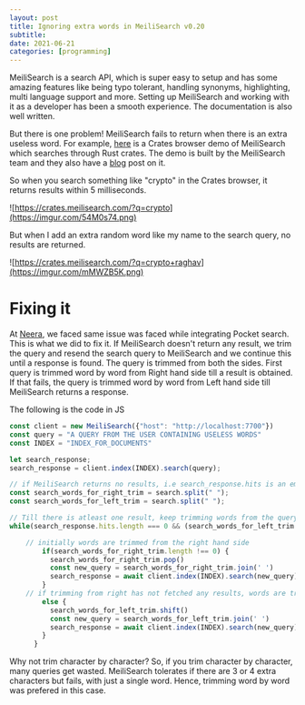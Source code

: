 ```yaml
---
layout: post
title: Ignoring extra words in MeiliSearch v0.20
subtitle: 
date: 2021-06-21
categories: [programming]
---
```


MeiliSearch is a search API, which is super easy to setup and has some amazing features like being typo tolerant, handling synonyms, highlighting, multi language support and more. Setting up MeiliSearch and working with it as a developer has been a smooth experience. The documentation is also well written.

But there is one problem! MeiliSearch fails to return when there is an extra useless word. For example, [here](https://crates.meilisearch.com/) is a Crates browser demo of MeiliSearch which searches through Rust crates. The demo is built by the MeiliSearch team and they also have a [blog](https://blog.meilisearch.com/search-rust-crates-meili/) post on it.

So when you search something like "crypto" in the Crates browser, it returns results within 5 milliseconds.

![https://crates.meilisearch.com/?q=crypto](https://imgur.com/54M0s74.png)

But when I add an extra random word like my name to the search query, no results are returned. 

![https://crates.meilisearch.com/?q=crypto+raghav](https://imgur.com/mMWZB5K.png)

# Fixing it

At [Neera](http://neera.ai/), we faced same issue was faced while integrating Pocket search. This is what we did to fix it. If MeiliSearch doesn't return any result, we trim the query and resend the search query to MeiliSearch and we continue this until a response is found. The query is trimmed from both the sides. First query is trimmed word by word from Right hand side till a result is obtained. If that fails, the query is trimmed word by word from Left hand side till MeiliSearch returns a response.

The following is the code in JS

```javascript
const client = new MeiliSearch({"host": "http://localhost:7700"})
const query = "A QUERY FROM THE USER CONTAINING USELESS WORDS"
const INDEX = "INDEX_FOR_DOCUMENTS"

let search_response;
search_response = client.index(INDEX).search(query);

// if MeiliSearch returns no results, i.e search_response.hits is an empty array, words are trimmed
const search_words_for_right_trim = search.split(" ");
const search_words_for_left_trim = search.split(" ");

// Till there is atleast one result, keep trimming words from the query
while(search_response.hits.length === 0 && (search_words_for_left_trim.length + search_words_for_right_trim.length !== 0)) {

    // initially words are trimmed from the right hand side
        if(search_words_for_right_trim.length !== 0) {
          search_words_for_right_trim.pop()
          const new_query = search_words_for_right_trim.join(' ')
          search_response = await client.index(INDEX).search(new_query);
        }
    // if trimming from right has not fetched any results, words are trimmed from the left hand side
        else {
          search_words_for_left_trim.shift()
          const new_query = search_words_for_left_trim.join(' ')
          search_response = await client.index(INDEX).search(new_query);
        }
      }
```

Why not trim character by character? So, if you trim character by character, many queries get wasted. MeiliSearch tolerates if there are 3 or 4 extra characters but fails, with just a single word. Hence, trimming word by word was prefered in this case.
